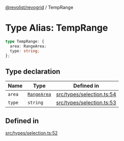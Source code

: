 [@revolist/revogrid](README.md) / TempRange

# Type Alias: TempRange

```ts
type TempRange: {
  area: RangeArea;
  type: string;
};
```

## Type declaration

| Name | Type | Defined in |
| ------ | ------ | ------ |
| `area` | [`RangeArea`](TypeAlias.RangeArea.md) | [src/types/selection.ts:54](https://github.com/revolist/revogrid/blob/ff1c29109648eb0543e674392be7b9af90d92acc/src/types/selection.ts#L54) |
| `type` | `string` | [src/types/selection.ts:53](https://github.com/revolist/revogrid/blob/ff1c29109648eb0543e674392be7b9af90d92acc/src/types/selection.ts#L53) |

## Defined in

[src/types/selection.ts:52](https://github.com/revolist/revogrid/blob/ff1c29109648eb0543e674392be7b9af90d92acc/src/types/selection.ts#L52)
